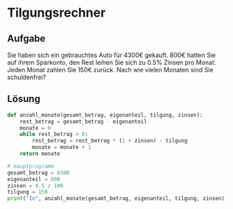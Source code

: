 # Tilgungsrechner

## Aufgabe
Sie haben sich ein gebrauchtes Auto für 4300€ gekauft. 800€ hatten Sie auf ihrem
Sparkonto, den Rest leihen Sie sich zu 0.5% Zinsen pro Monat. Jeden Monat zahlen
Sie 150€ zurück. Nach wie vielen Monaten sind Sie schuldenfrei? 

## Lösung
```Python
def anzahl_monate(gesamt_betrag, eigenanteil, tilgung, zinsen):
    rest_betrag = gesamt_betrag - eigenanteil
    monate = 0
    while rest_betrag > 0:
        rest_betrag = rest_betrag * (1 + zinsen) - tilgung
        monate = monate + 1
    return monate

# Hauptprogramm
gesamt_betrag = 4300
eigenanteil = 800
zinsen = 0.5 / 100
tilgung = 150
print("In", anzahl_monate(gesamt_betrag, eigenanteil, tilgung, zinsen),"Monaten bist Du Schuldenfrei.")
```
